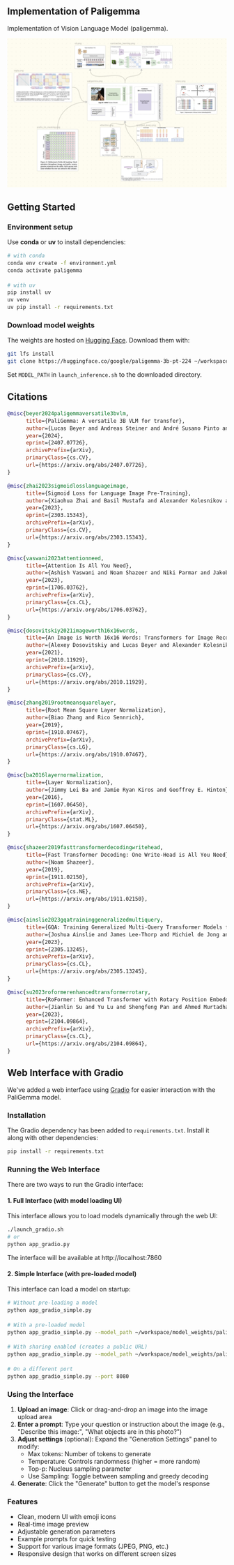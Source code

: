 ## Implementation of Paligemma

Implementation of Vision Language Model (paligemma). 

![paligemma](./canvas.jpeg)


## Getting Started

### Environment setup

Use **conda** or **uv** to install dependencies:

```bash
# with conda
conda env create -f environment.yml
conda activate paligemma

# with uv
pip install uv
uv venv
uv pip install -r requirements.txt
```

### Download model weights

The weights are hosted on [Hugging Face](https://huggingface.co/google/paligemma-3b-pt-224). Download them with:

```bash
git lfs install
git clone https://huggingface.co/google/paligemma-3b-pt-224 ~/workspace/model_weights/paligemma-3b-pt-224
```

Set `MODEL_PATH` in `launch_inference.sh` to the downloaded directory.



## Citations

```bibtex
@misc{beyer2024paligemmaversatile3bvlm,
      title={PaliGemma: A versatile 3B VLM for transfer}, 
      author={Lucas Beyer and Andreas Steiner and André Susano Pinto and Alexander Kolesnikov and Xiao Wang and Daniel Salz and Maxim Neumann and Ibrahim Alabdulmohsin and Michael Tschannen and Emanuele Bugliarello and Thomas Unterthiner and Daniel Keysers and Skanda Koppula and Fangyu Liu and Adam Grycner and Alexey Gritsenko and Neil Houlsby and Manoj Kumar and Keran Rong and Julian Eisenschlos and Rishabh Kabra and Matthias Bauer and Matko Bošnjak and Xi Chen and Matthias Minderer and Paul Voigtlaender and Ioana Bica and Ivana Balazevic and Joan Puigcerver and Pinelopi Papalampidi and Olivier Henaff and Xi Xiong and Radu Soricut and Jeremiah Harmsen and Xiaohua Zhai},
      year={2024},
      eprint={2407.07726},
      archivePrefix={arXiv},
      primaryClass={cs.CV},
      url={https://arxiv.org/abs/2407.07726}, 
}
```
```bibtex
@misc{zhai2023sigmoidlosslanguageimage,
      title={Sigmoid Loss for Language Image Pre-Training}, 
      author={Xiaohua Zhai and Basil Mustafa and Alexander Kolesnikov and Lucas Beyer},
      year={2023},
      eprint={2303.15343},
      archivePrefix={arXiv},
      primaryClass={cs.CV},
      url={https://arxiv.org/abs/2303.15343}, 
}
```
```bibtex
@misc{vaswani2023attentionneed,
      title={Attention Is All You Need}, 
      author={Ashish Vaswani and Noam Shazeer and Niki Parmar and Jakob Uszkoreit and Llion Jones and Aidan N. Gomez and Lukasz Kaiser and Illia Polosukhin},
      year={2023},
      eprint={1706.03762},
      archivePrefix={arXiv},
      primaryClass={cs.CL},
      url={https://arxiv.org/abs/1706.03762}, 
}
```
```bibtex
@misc{dosovitskiy2021imageworth16x16words,
      title={An Image is Worth 16x16 Words: Transformers for Image Recognition at Scale}, 
      author={Alexey Dosovitskiy and Lucas Beyer and Alexander Kolesnikov and Dirk Weissenborn and Xiaohua Zhai and Thomas Unterthiner and Mostafa Dehghani and Matthias Minderer and Georg Heigold and Sylvain Gelly and Jakob Uszkoreit and Neil Houlsby},
      year={2021},
      eprint={2010.11929},
      archivePrefix={arXiv},
      primaryClass={cs.CV},
      url={https://arxiv.org/abs/2010.11929}, 
}
```

```bibtex
@misc{zhang2019rootmeansquarelayer,
      title={Root Mean Square Layer Normalization}, 
      author={Biao Zhang and Rico Sennrich},
      year={2019},
      eprint={1910.07467},
      archivePrefix={arXiv},
      primaryClass={cs.LG},
      url={https://arxiv.org/abs/1910.07467}, 
}
```

```bibtex
@misc{ba2016layernormalization,
      title={Layer Normalization}, 
      author={Jimmy Lei Ba and Jamie Ryan Kiros and Geoffrey E. Hinton},
      year={2016},
      eprint={1607.06450},
      archivePrefix={arXiv},
      primaryClass={stat.ML},
      url={https://arxiv.org/abs/1607.06450}, 
}
```

```bibtex
@misc{shazeer2019fasttransformerdecodingwritehead,
      title={Fast Transformer Decoding: One Write-Head is All You Need}, 
      author={Noam Shazeer},
      year={2019},
      eprint={1911.02150},
      archivePrefix={arXiv},
      primaryClass={cs.NE},
      url={https://arxiv.org/abs/1911.02150}, 
}
```


```bibtex
@misc{ainslie2023gqatraininggeneralizedmultiquery,
      title={GQA: Training Generalized Multi-Query Transformer Models from Multi-Head Checkpoints}, 
      author={Joshua Ainslie and James Lee-Thorp and Michiel de Jong and Yury Zemlyanskiy and Federico Lebrón and Sumit Sanghai},
      year={2023},
      eprint={2305.13245},
      archivePrefix={arXiv},
      primaryClass={cs.CL},
      url={https://arxiv.org/abs/2305.13245}, 
}
```

```bibtex
@misc{su2023roformerenhancedtransformerrotary,
      title={RoFormer: Enhanced Transformer with Rotary Position Embedding}, 
      author={Jianlin Su and Yu Lu and Shengfeng Pan and Ahmed Murtadha and Bo Wen and Yunfeng Liu},
      year={2023},
      eprint={2104.09864},
      archivePrefix={arXiv},
      primaryClass={cs.CL},
      url={https://arxiv.org/abs/2104.09864}, 
}
```

## Web Interface with Gradio

We've added a web interface using [Gradio](https://github.com/gradio-app/gradio) for easier interaction with the PaliGemma model.

### Installation

The Gradio dependency has been added to `requirements.txt`. Install it along with other dependencies:

```bash
pip install -r requirements.txt
```

### Running the Web Interface

There are two ways to run the Gradio interface:

#### 1. Full Interface (with model loading UI)

This interface allows you to load models dynamically through the web UI:

```bash
./launch_gradio.sh
# or
python app_gradio.py
```

The interface will be available at http://localhost:7860

#### 2. Simple Interface (with pre-loaded model)

This interface can load a model on startup:

```bash
# Without pre-loading a model
python app_gradio_simple.py

# With a pre-loaded model
python app_gradio_simple.py --model_path ~/workspace/model_weights/paligemma-3b-pt-224

# With sharing enabled (creates a public URL)
python app_gradio_simple.py --model_path ~/workspace/model_weights/paligemma-3b-pt-224 --share

# On a different port
python app_gradio_simple.py --port 8080
```

### Using the Interface

1. **Upload an image**: Click or drag-and-drop an image into the image upload area
2. **Enter a prompt**: Type your question or instruction about the image (e.g., "Describe this image:", "What objects are in this photo?")
3. **Adjust settings** (optional): Expand the "Generation Settings" panel to modify:
   - Max tokens: Number of tokens to generate
   - Temperature: Controls randomness (higher = more random)
   - Top-p: Nucleus sampling parameter
   - Use Sampling: Toggle between sampling and greedy decoding
4. **Generate**: Click the "Generate" button to get the model's response

### Features

- Clean, modern UI with emoji icons
- Real-time image preview
- Adjustable generation parameters
- Example prompts for quick testing
- Support for various image formats (JPEG, PNG, etc.)
- Responsive design that works on different screen sizes

